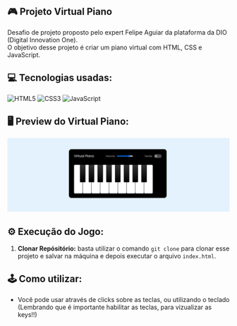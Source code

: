 ## 🎮 Projeto Virtual Piano
Desafio de projeto proposto pelo expert Felipe Aguiar da plataforma da DIO (Digital Innovation One). <br>
O objetivo desse projeto é criar um piano virtual com HTML, CSS e JavaScript.

## 💻 Tecnologias usadas:
<div style="display: inline_block">
  <img alt="HTML5" src="https://img.shields.io/badge/HTML5-E34F26?style=for-the-badge&logo=html5&logoColor=white">
  <img alt="CSS3" src="https://img.shields.io/badge/CSS3-1572B6?style=for-the-badge&logo=css3&logoColor=white">
  <img alt="JavaScript" src="https://img.shields.io/badge/JavaScript-323330?style=for-the-badge&logo=javascript&logoColor=F7DF1E">
</div>

## 🖥 Preview do Virtual Piano:
![Imagem do Jogo](src/images/layout.png)


## ⚙ Execução do Jogo:
1. **Clonar Repósitório:** basta utilizar o comando `git clone` para clonar esse projeto e salvar na máquina e depois executar o arquivo `index.html`.

## 🕹 Como utilizar:
- Você pode usar através de clicks sobre as teclas, ou utilizando o teclado (Lembrando que é importante habilitar as teclas, para vizualizar as keys!!)
